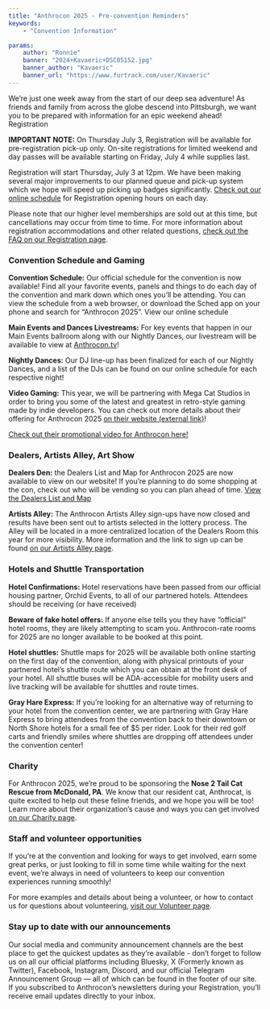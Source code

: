 ```yaml
---
title: "Anthrocon 2025 - Pre-convention Reminders"
keywords:
    - "Convention Information"

params:
    author: "Ronnie"
    banner: "2024+Kavaeric+DSC05152.jpg"
    banner_author: "Kavaeric"
    banner_url: "https://www.furtrack.com/user/Kavaeric"
---
```


We’re just one week away from the start of our deep sea adventure! As friends and family from across the globe descend into Pittsburgh, we want you to be prepared with information for an epic weekend ahead!
Registration

**IMPORTANT NOTE:** On Thursday July 3, Registration will be available for pre-registration pick-up only. On-site registrations for limited weekend and day passes will be available starting on Friday, July 4 while supplies last.

Registration will start Thursday, July 3 at 12pm. We have been making several major improvements to our planned queue and pick-up system which we hope will speed up picking up badges significantly. [Check out our online schedule](https://anthrocon.sched.com) for Registration opening hours on each day.

Please note that our higher level memberships are sold out at this time, but cancellations may occur from time to time. For more information about registration accommodations and other related questions, [check out the FAQ on our Registration page](/registration#frequently-asked-questions).

### Convention Schedule and Gaming

**Convention Schedule:** Our official schedule for the convention is now available! Find all your favorite events, panels and things to do each day of the convention and mark down which ones you’ll be attending. You can view the schedule from a web browser, or download the Sched app on your phone and search for “Anthrocon 2025”. View our online schedule

**Main Events and Dances Livestreams:** For key events that happen in our Main Events ballroom along with our Nightly Dances, our livestream will be available to view at [Anthrocon.tv](https://anthrocon.tv)!

**Nightly Dances:** Our DJ line-up has been finalized for each of our Nightly Dances, and a list of the DJs can be found on our online schedule for each respective night!

**Video Gaming:** This year, we will be partnering with Mega Cat Studios in order to bring you some of the latest and greatest in retro-style gaming made by indie developers. You can check out more details about their offering for Anthrocon 2025 [on their website (external link)](https://megacatstudios.com/pages/anthrocon-2025)!

[Check out their promotional video for Anthrocon here!](https://youtu.be/yqwzB8JQtT0)

### Dealers, Artists Alley, Art Show

**Dealers Den:** the Dealers List and Map for Anthrocon 2025 are now available to view on our website! If you’re planning to do some shopping at the con, check out who will be vending so you can plan ahead of time. [View the Dealers List and Map](/dealers-list-2025)

**Artists Alley:** The Anthrocon Artists Alley sign-ups have now closed and results have been sent out to artists selected in the lottery process. The Alley will be located in a more centralized location of the Dealers Room this year for more visibility. More information and the link to sign up can be found [on our Artists Alley page](/alley).

### Hotels and Shuttle Transportation

**Hotel Confirmations:** Hotel reservations have been passed from our official housing partner, Orchid Events, to all of our partnered hotels. Attendees should be receiving (or have received)

**Beware of fake hotel offers:** If anyone else tells you they have “official” hotel rooms, they are likely attempting to scam you. Anthrocon-rate rooms for 2025 are no longer available to be booked at this point.

**Hotel shuttles:** Shuttle maps for 2025 will be available both online starting on the first day of the convention, along with physical printouts of your partnered hotel’s shuttle route which you can obtain at the front desk of your hotel. All shuttle buses will be ADA-accessible for mobility users and live tracking will be available for shuttles and route times.

**Gray Hare Express:** If you’re looking for an alternative way of returning to your hotel from the convention center, we are partnering with Gray Hare Express to bring attendees from the convention back to their downtown or North Shore hotels for a small fee of $5 per rider. Look for their red golf carts and friendly smiles where shuttles are dropping off attendees under the convention center!

### Charity

For Anthrocon 2025, we’re proud to be sponsoring the **Nose 2 Tail Cat Rescue from McDonald, PA**. We know that our resident cat, Anthrocat, is quite excited to help out these feline friends, and we hope you will be too! Learn more about their organization’s cause and ways you can get involved [on our Charity page](/charity).

### Staff and volunteer opportunities

If you’re at the convention and looking for ways to get involved, earn some great perks, or just looking to fill in some time while waiting for the next event, we’re always in need of volunteers to keep our convention experiences running smoothly!

For more examples and details about being a volunteer, or how to contact us for questions about volunteering, [visit our Volunteer page](/volunteer).

### Stay up to date with our announcements

Our social media and community announcement channels are the best place to get the quickest updates as they’re available - don’t forget to follow us on all our official platforms including Bluesky, X (Formerly known as Twitter), Facebook, Instagram, Discord, and our official Telegram Announcement Group — all of which can be found in the footer of our site. If you subscribed to Anthrocon’s newsletters during your Registration, you’ll receive email updates directly to your inbox.
